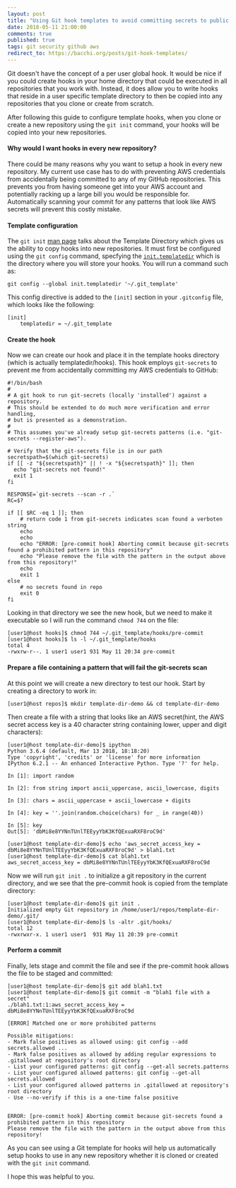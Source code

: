 ```yaml
---
layout: post
title: "Using Git hook templates to avoid committing secrets to public repositories"
date: 2018-05-11 21:00:00
comments: true
published: true
tags: git security github aws
redirect_to: https://bacchi.org/posts/git-hook-templates/
---
```


Git doesn't have the concept of a per user global hook. It would be nice if you could create hooks in your home directory that could be executed in all repositories that you work with. Instead, it does allow you to write hooks that reside in a user specific template directory to then be copied into any repositories that you clone or create from scratch.

After following this guide to configure template hooks, when you clone or create a new repository using the `git init` command, your hooks will be copied into your new repositories.

#### Why would I want hooks in every new repository?

There could be many reasons why you want to setup a hook in every new repository. My current use case has to do with preventing AWS credentials from accidentally being committed to any of my GitHub repositories. This prevents you from having someone get into your AWS account and potentially racking up a large bill you would be responsible for. Automatically scanning your commit for any patterns that look like AWS secrets will prevent this costly mistake.

#### Template configuration

The `git init` [man page](https://git-scm.com/docs/git-init#_template_directory) talks about the Template Directory which gives us the ability to copy hooks into new repositories. It must first be configured using the `git config` command, specfying the [`init.templatedir`](https://git-scm.com/docs/git-config#git-config-inittemplateDir) which is the directory where you will store your hooks. You will run a command such as:

```
git config --global init.templatedir '~/.git_template'
```

This config directive is added to the `[init]` section in your `.gitconfig` file, which looks like the following:

```
[init]
	templatedir = ~/.git_template
```

#### Create the hook

Now we can create our hook and place it in the template hooks directory (which is actually templatedir/hooks). This hook employs `git-secrets` to prevent me from accidentally committing my AWS credentials to GitHub:

```
#!/bin/bash
#
# A git hook to run git-secrets (locally 'installed') against a repository.
# This should be extended to do much more verification and error handling,
# but is presented as a demonstration.
#
# This assumes you've already setup git-secrets patterns (i.e. "git-secrets --register-aws").

# Verify that the git-secrets file is in our path
secretspath=$(which git-secrets)
if [[ -z "${secretspath}" || ! -x "${secretspath}" ]]; then
  echo "git-secrets not found!"
  exit 1
fi

RESPONSE=`git-secrets --scan -r .`
RC=$?

if [[ $RC -eq 1 ]]; then
    # return code 1 from git-secrets indicates scan found a verboten string
    echo
    echo
    echo "ERROR: [pre-commit hook] Aborting commit because git-secrets found a prohibited pattern in this repository"
    echo "Please remove the file with the pattern in the output above from this repository!"
    echo
    exit 1
else
    # no secrets found in repo
    exit 0
fi
```

Looking in that directory we see the new hook, but we need to make it executable so I will run the command `chmod 744` on the file:

```
[user1@host hooks]$ chmod 744 ~/.git_template/hooks/pre-commit
[user1@host hooks]$ ls -l ~/.git_template/hooks
total 4
-rwxrw-r--. 1 user1 user1 931 May 11 20:34 pre-commit
```

#### Prepare a file containing a pattern that will fail the git-secrets scan

At this point we will create a new directory to test our hook. Start by creating a directory to work in:

```
[user1@host repos]$ mkdir template-dir-demo && cd template-dir-demo
```

Then create a file with a string that looks like an AWS secret(hint, the AWS secret access key is a 40 character string containing lower, upper and digit characters):

```
[user1@host template-dir-demo]$ ipython
Python 3.6.4 (default, Mar 13 2018, 18:18:20)
Type 'copyright', 'credits' or 'license' for more information
IPython 6.2.1 -- An enhanced Interactive Python. Type '?' for help.

In [1]: import random

In [2]: from string import ascii_uppercase, ascii_lowercase, digits

In [3]: chars = ascii_uppercase + ascii_lowercase + digits

In [4]: key = ''.join(random.choice(chars) for _ in range(40))

In [5]: key
Out[5]: 'dbMi8e8YYNnTUnlTEEyyYbK3KfQExuaRXF8roC9d'

[user1@host template-dir-demo]$ echo 'aws_secret_access_key = dbMi8e8YYNnTUnlTEEyyYbK3KfQExuaRXF8roC9d' > blah1.txt
[user1@host template-dir-demo]$ cat blah1.txt
aws_secret_access_key = dbMi8e8YYNnTUnlTEEyyYbK3KfQExuaRXF8roC9d
```

Now we will run `git init .` to initialize a git repository in the current directory, and we see that the pre-commit hook is copied from the template directory:

```
[user1@host template-dir-demo]$ git init .
Initialized empty Git repository in /home/user1/repos/template-dir-demo/.git/
[user1@host template-dir-demo]$ ls -altr .git/hooks/
total 12
-rwxrwxr-x. 1 user1 user1  931 May 11 20:39 pre-commit
```

#### Perform a commit

Finally, lets stage and commit the file and see if the pre-commit hook allows the file to be staged and committed:

```
[user1@host template-dir-demo]$ git add blah1.txt
[user1@host template-dir-demo]$ git commit -m "blah1 file with a secret"
./blah1.txt:1:aws_secret_access_key = dbMi8e8YYNnTUnlTEEyyYbK3KfQExuaRXF8roC9d

[ERROR] Matched one or more prohibited patterns

Possible mitigations:
- Mark false positives as allowed using: git config --add secrets.allowed ...
- Mark false positives as allowed by adding regular expressions to .gitallowed at repository's root directory
- List your configured patterns: git config --get-all secrets.patterns
- List your configured allowed patterns: git config --get-all secrets.allowed
- List your configured allowed patterns in .gitallowed at repository's root directory
- Use --no-verify if this is a one-time false positive


ERROR: [pre-commit hook] Aborting commit because git-secrets found a prohibited pattern in this repository
Please remove the file with the pattern in the output above from this repository!
```

As you can see using a Git template for hooks will help us automatically setup hooks to use in any new repository whether it is cloned or created with the `git init` command.

I hope this was helpful to you.
